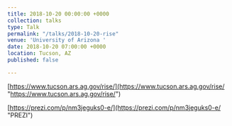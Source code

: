 ```yaml
---
title: 2018-10-20 00:00:00 +0000
collection: talks
type: Talk
permalink: "/talks/2018-10-20-rise"
venue: 'University of Arizona '
date: 2018-10-20 07:00:00 +0000
location: Tucson, AZ
published: false

---
```

[https://www.tucson.ars.ag.gov/rise/](https://www.tucson.ars.ag.gov/rise/ "https://www.tucson.ars.ag.gov/rise/")

[https://prezi.com/p/nm3jeguks0-e/](https://prezi.com/p/nm3jeguks0-e/  "PREZI")